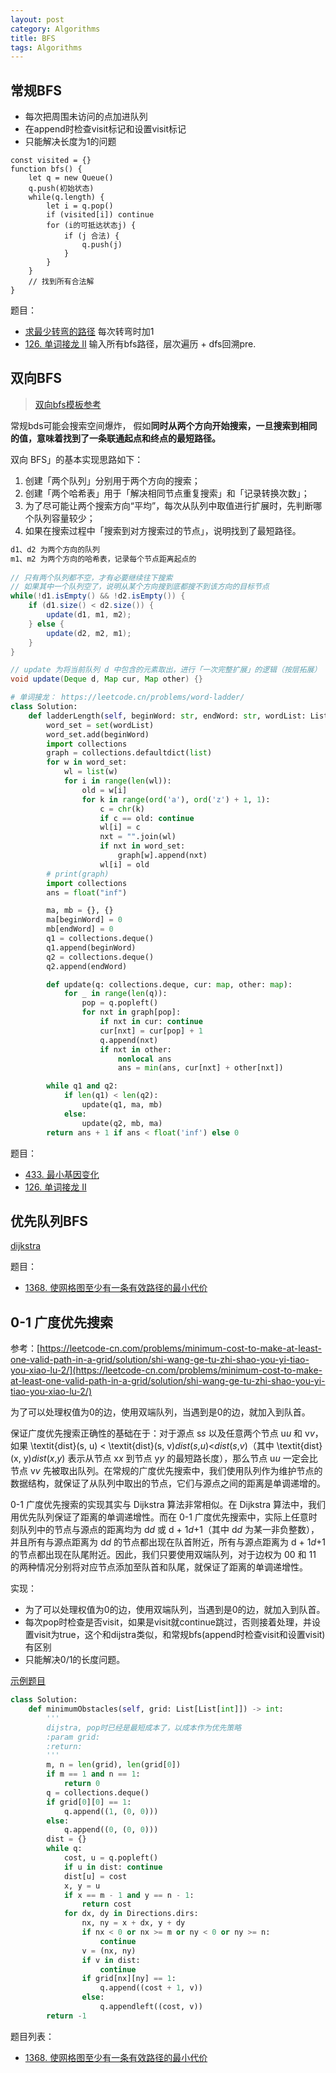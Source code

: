 ```yaml
---
layout: post
category: Algorithms
title: BFS
tags: Algorithms
---
```


## 常规BFS

- 每次把周围未访问的点加进队列
- 在append时检查visit标记和设置visit标记
- 只能解决长度为1的问题

```
const visited = {}
function bfs() {
	let q = new Queue()
	q.push(初始状态)
	while(q.length) {
		let i = q.pop()
		if (visited[i]) continue
		for (i的可抵达状态j) {
			if (j 合法) {
				q.push(j)
			}
		}
	}
	// 找到所有合法解
}
```

题目：

- [求最少转弯的路径](https://mafulong.github.io/2018/08/27/bfs%E6%9C%80%E5%B0%8F%E8%BD%AC%E5%BC%AF%E8%B7%AF%E5%BE%84/) 每次转弯时加1
- [126. 单词接龙 II](https://leetcode.cn/problems/word-ladder-ii/) 输入所有bfs路径，层次遍历 + dfs回溯pre.

## 双向BFS

> [双向bfs模板参考](https://leetcode-cn.com/problems/open-the-lock/solution/gong-shui-san-xie-yi-ti-shuang-jie-shuan-wyr9/)

常规bds可能会搜索空间爆炸， 假如**同时从两个方向开始搜索，一旦搜索到相同的值，意味着找到了一条联通起点和终点的最短路径。**



双向 BFS」的基本实现思路如下：

1. 创建「两个队列」分别用于两个方向的搜索；
2. 创建「两个哈希表」用于「解决相同节点重复搜索」和「记录转换次数」；
3. 为了尽可能让两个搜索方向“平均”，每次从队列中取值进行扩展时，先判断哪个队列容量较少；
4. 如果在搜索过程中「搜索到对方搜索过的节点」，说明找到了最短路径。

```java
d1、d2 为两个方向的队列
m1、m2 为两个方向的哈希表，记录每个节点距离起点的
    
// 只有两个队列都不空，才有必要继续往下搜索
// 如果其中一个队列空了，说明从某个方向搜到底都搜不到该方向的目标节点
while(!d1.isEmpty() && !d2.isEmpty()) {
    if (d1.size() < d2.size()) {
        update(d1, m1, m2);
    } else {
        update(d2, m2, m1);
    }
}

// update 为将当前队列 d 中包含的元素取出，进行「一次完整扩展」的逻辑（按层拓展）
void update(Deque d, Map cur, Map other) {}
```

```python
# 单词接龙： https://leetcode.cn/problems/word-ladder/
class Solution:
    def ladderLength(self, beginWord: str, endWord: str, wordList: List[str]) -> int:
        word_set = set(wordList)
        word_set.add(beginWord)
        import collections
        graph = collections.defaultdict(list)
        for w in word_set:
            wl = list(w)
            for i in range(len(wl)):
                old = w[i]
                for k in range(ord('a'), ord('z') + 1, 1):
                    c = chr(k)
                    if c == old: continue
                    wl[i] = c
                    nxt = "".join(wl)
                    if nxt in word_set:
                        graph[w].append(nxt)
                    wl[i] = old
        # print(graph)
        import collections
        ans = float("inf")

        ma, mb = {}, {}
        ma[beginWord] = 0
        mb[endWord] = 0
        q1 = collections.deque()
        q1.append(beginWord)
        q2 = collections.deque()
        q2.append(endWord)

        def update(q: collections.deque, cur: map, other: map):
            for _ in range(len(q)):
                pop = q.popleft()
                for nxt in graph[pop]:
                    if nxt in cur: continue
                    cur[nxt] = cur[pop] + 1
                    q.append(nxt)
                    if nxt in other:
                        nonlocal ans
                        ans = min(ans, cur[nxt] + other[nxt])

        while q1 and q2:
            if len(q1) < len(q2):
                update(q1, ma, mb)
            else:
                update(q2, mb, ma)
        return ans + 1 if ans < float('inf') else 0

```



题目：

- [433. 最小基因变化](https://leetcode-cn.com/problems/minimum-genetic-mutation/)
- [126. 单词接龙 II](https://leetcode-cn.com/problems/word-ladder-ii/)

## 优先队列BFS

[dijkstra](https://mafulong.github.io/2018/02/19/%E5%9B%BE%E6%9C%80%E7%9F%AD%E8%B7%AF%E5%BE%84/)

题目：

- [1368. 使网格图至少有一条有效路径的最小代价](https://leetcode-cn.com/problems/minimum-cost-to-make-at-least-one-valid-path-in-a-grid/)



## 0-1 广度优先搜索

参考：[https://leetcode-cn.com/problems/minimum-cost-to-make-at-least-one-valid-path-in-a-grid/solution/shi-wang-ge-tu-zhi-shao-you-yi-tiao-you-xiao-lu-2/](https://leetcode-cn.com/problems/minimum-cost-to-make-at-least-one-valid-path-in-a-grid/solution/shi-wang-ge-tu-zhi-shao-you-yi-tiao-you-xiao-lu-2/)

为了可以处理权值为0的边，使用双端队列，当遇到是0的边，就加入到队首。



保证广度优先搜索正确性的基础在于：对于源点 s*s* 以及任意两个节点 u*u* 和 v*v*，如果 \textit{dist}(s, u) < \textit{dist}(s, v)*dist*(*s*,*u*)<*dist*(*s*,*v*)（其中 \textit{dist}(x, y)*dist*(*x*,*y*) 表示从节点 x*x* 到节点 y*y* 的最短路长度），那么节点 u*u* 一定会比节点 v*v* 先被取出队列。在常规的广度优先搜索中，我们使用队列作为维护节点的数据结构，就保证了从队列中取出的节点，它们与源点之间的距离是单调递增的。

0-1 广度优先搜索的实现其实与 Dijkstra 算法非常相似。在 Dijkstra 算法中，我们用优先队列保证了距离的单调递增性。而在 0-1 广度优先搜索中，实际上任意时刻队列中的节点与源点的距离均为 d*d* 或 d + 1*d*+1（其中 d*d* 为某一非负整数），并且所有与源点距离为 d*d* 的节点都出现在队首附近，所有与源点距离为 d + 1*d*+1 的节点都出现在队尾附近。因此，我们只要使用双端队列，对于边权为 00 和 11 的两种情况分别将对应节点添加至队首和队尾，就保证了距离的单调递增性。



实现：

- 为了可以处理权值为0的边，使用双端队列，当遇到是0的边，就加入到队首。
- 每次pop时检查是否visit，如果是visit就continue跳过，否则接着处理，并设置visit为true，这个和dijstra类似，和常规bfs(append时检查visit和设置visit)有区别
- 只能解决0/1的长度问题。



[示例题目](https://mafulong.github.io/2022/05/29/6081.-%E5%88%B0%E8%BE%BE%E8%A7%92%E8%90%BD%E9%9C%80%E8%A6%81%E7%A7%BB%E9%99%A4%E9%9A%9C%E7%A2%8D%E7%89%A9%E7%9A%84%E6%9C%80%E5%B0%8F%E6%95%B0%E7%9B%AE/)


```python
class Solution:
    def minimumObstacles(self, grid: List[List[int]]) -> int:
        '''
        dijstra, pop时已经是最短成本了，以成本作为优先策略
        :param grid:
        :return:
        '''
        m, n = len(grid), len(grid[0])
        if m == 1 and n == 1:
            return 0
        q = collections.deque()
        if grid[0][0] == 1:
            q.append((1, (0, 0)))
        else:
            q.append((0, (0, 0)))
        dist = {}
        while q:
            cost, u = q.popleft()
            if u in dist: continue
            dist[u] = cost
            x, y = u
            if x == m - 1 and y == n - 1:
                return cost
            for dx, dy in Directions.dirs:
                nx, ny = x + dx, y + dy
                if nx < 0 or nx >= m or ny < 0 or ny >= n:
                    continue
                v = (nx, ny)
                if v in dist:
                    continue
                if grid[nx][ny] == 1:
                    q.append((cost + 1, v))
                else:
                    q.appendleft((cost, v))
        return -1

```



题目列表：

- [1368. 使网格图至少有一条有效路径的最小代价](https://leetcode-cn.com/problems/minimum-cost-to-make-at-least-one-valid-path-in-a-grid/)
